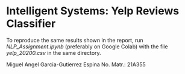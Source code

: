 # Intelligent Systems: Yelp Reviews Classifier

To reproduce the same results shown in the report, run _NLP_Assignment.ipynb_ (preferably on Google Colab) with the file _yelp_20200.csv_ in the same directory.

Miguel Angel Garcia-Gutierrez Espina
No. Matr.: 21A355
